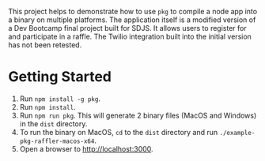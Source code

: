 This project helps to demonstrate how to use `pkg` to compile a node app into a binary on multiple platforms. The 
application itself is a modified version of a Dev Bootcamp final project built for SDJS. It allows users to 
register for and participate in a raffle. The Twilio integration built into the initial version has not been retested.

# Getting Started

1. Run `npm install -g pkg`.
2. Run `npm install`.
3. Run `npm run pkg`. This will generate 2 binary files (MacOS and Windows) in the `dist` directory.
4. To run the binary on MacOS, `cd` to the `dist` directory and run `./example-pkg-raffler-macos-x64`.
5. Open a browser to [http://localhost:3000](http://localhost:3000).



